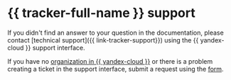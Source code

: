 # {{ tracker-full-name }} support


If you didn't find an answer to your question in the documentation, please contact [technical support]({{ link-tracker-support}}) using the {{ yandex-cloud }} support interface.

If you have no [organization in {{ yandex-cloud }}](../organization/) or there is a problem creating a ticket in the support interface, submit a request using the [form](https://forms.yandex.ru/surveys/6767/).
